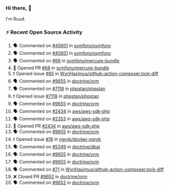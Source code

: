 ### Hi there, 👋

I'm Ruud.
 
### :zap: Recent Open Source Activity

<!--START_SECTION:activity-->
1. 🗣 Commented on [#45601](https://github.com/symfony/symfony/issues/45601) in [symfony/symfony](https://github.com/symfony/symfony)
2. 🗣 Commented on [#45601](https://github.com/symfony/symfony/issues/45601) in [symfony/symfony](https://github.com/symfony/symfony)
3. 🗣 Commented on [#68](https://github.com/symfony/mercure-bundle/issues/68) in [symfony/mercure-bundle](https://github.com/symfony/mercure-bundle)
4. 💪 Opened PR [#68](https://github.com/symfony/mercure-bundle/pull/68) in [symfony/mercure-bundle](https://github.com/symfony/mercure-bundle)
5. ❗️ Opened issue [#85](https://github.com/WyriHaximus/github-action-composer.lock-diff/issues/85) in [WyriHaximus/github-action-composer.lock-diff](https://github.com/WyriHaximus/github-action-composer.lock-diff)
6. 🗣 Commented on [#9655](https://github.com/doctrine/orm/issues/9655) in [doctrine/orm](https://github.com/doctrine/orm)
7. 🗣 Commented on [#7118](https://github.com/phpstan/phpstan/issues/7118) in [phpstan/phpstan](https://github.com/phpstan/phpstan)
8. ❗️ Opened issue [#7118](https://github.com/phpstan/phpstan/issues/7118) in [phpstan/phpstan](https://github.com/phpstan/phpstan)
9. 🗣 Commented on [#9655](https://github.com/doctrine/orm/issues/9655) in [doctrine/orm](https://github.com/doctrine/orm)
10. 🗣 Commented on [#2434](https://github.com/aws/aws-sdk-php/issues/2434) in [aws/aws-sdk-php](https://github.com/aws/aws-sdk-php)
11. 🗣 Commented on [#2353](https://github.com/aws/aws-sdk-php/issues/2353) in [aws/aws-sdk-php](https://github.com/aws/aws-sdk-php)
12. 💪 Opened PR [#2434](https://github.com/aws/aws-sdk-php/pull/2434) in [aws/aws-sdk-php](https://github.com/aws/aws-sdk-php)
13. 🗣 Commented on [#9655](https://github.com/doctrine/orm/issues/9655) in [doctrine/orm](https://github.com/doctrine/orm)
14. ❗️ Opened issue [#18](https://github.com/ngrok/docker-ngrok/issues/18) in [ngrok/docker-ngrok](https://github.com/ngrok/docker-ngrok)
15. 🗣 Commented on [#5349](https://github.com/doctrine/dbal/issues/5349) in [doctrine/dbal](https://github.com/doctrine/dbal)
16. 🗣 Commented on [#9655](https://github.com/doctrine/orm/issues/9655) in [doctrine/orm](https://github.com/doctrine/orm)
17. 🗣 Commented on [#9655](https://github.com/doctrine/orm/issues/9655) in [doctrine/orm](https://github.com/doctrine/orm)
18. 🗣 Commented on [#71](https://github.com/WyriHaximus/github-action-composer.lock-diff/issues/71) in [WyriHaximus/github-action-composer.lock-diff](https://github.com/WyriHaximus/github-action-composer.lock-diff)
19. ❌ Closed PR [#9652](https://github.com/doctrine/orm/pull/9652) in [doctrine/orm](https://github.com/doctrine/orm)
20. 🗣 Commented on [#9652](https://github.com/doctrine/orm/issues/9652) in [doctrine/orm](https://github.com/doctrine/orm)
<!--END_SECTION:activity-->
